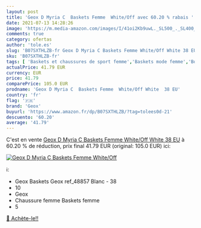 ```yaml
---
layout: post
title: 'Geox D Myria C  Baskets Femme  White/Off avec 60.20 % rabais '
date: 2021-07-13 14:28:26
image: 'https://m.media-amazon.com/images/I/41oi2Kb9uwL._SL500_._SL400_.jpg'
comments: true
category: ofertas
author: 'tole.es'
slug: 'B07SXTHLZB-fr Geox D Myria C Baskets Femme White/Off White 38 EU'
sku: 'B07SXTHLZB-fr'
tags: [ 'Baskets et chaussures de sport femme','Baskets mode femme','Boutiques','Chaussures','Chaussures et Sacs','Chaussures femme','Custom Stores','geox', ]
actualPrice: 41.79 EUR
currency: EUR
price: 41.79
comparePrice: 105.0 EUR
prodname: 'Geox D Myria C  Baskets Femme  White/Off White  38 EU'
country: 'fr'
flag: '🇫🇷'
brand: 'Geox'
buyurl: 'https://www.amazon.fr/dp/B07SXTHLZB/?tag=tolees0d-21'
descuento: '60.20'
average: '41.79'
---
```


C'est en vente [Geox D Myria C  Baskets Femme  White/Off White  38 EU](https://www.amazon.fr/dp/B07SXTHLZB/?tag=tolees0d-21)  à  60.20 % de réduction, prix final  41.79 EUR (original: 105.0 EUR) ici:

[![Geox D Myria C  Baskets Femme  White/Off](https://m.media-amazon.com/images/I/41oi2Kb9uwL._SL500_._SL400_.jpg)](https://www.amazon.fr/dp/B07SXTHLZB/?tag=tolees0d-21)

ℹ️:

- Geox Baskets Geox ref_48857 Blanc - 38
- 10
- Geox
- Chaussure femme Baskets femme
- 5

[🛒 Achète-le!!](https://www.amazon.fr/dp/B07SXTHLZB/?tag=tolees0d-21)
